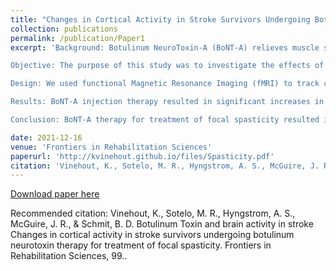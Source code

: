 ```yaml
---
title: "Changes in Cortical Activity in Stroke Survivors Undergoing Botulinum Neurotoxin Therapy for Treatment of Focal Spasticity"
collection: publications
permalink: /publication/Paper1
excerpt: 'Background: Botulinum NeuroToxin-A (BoNT-A) relieves muscle spasticity and increases range of motion necessary for stroke rehabilitation. Determining the effects of BoNT-A therapy on brain neuroplasticity could help physicians customize its use and predict its outcome.

Objective: The purpose of this study was to investigate the effects of Botulinum Toxin-A therapy for treatment of focal spasticity on brain activation and functional connectivity.

Design: We used functional Magnetic Resonance Imaging (fMRI) to track changes in blood oxygen-level dependent (BOLD) activation and functional connectivity associated with BoNT-A therapy in nine chronic stroke participants, and eight age-matched controls. Scans were acquired before BoNT-A injections (W0) and 6 weeks after the injections (W6). The task fMRI scan consisted of a block design of alternating mass finger flexion and extension. The voxel-level changes in BOLD activation, and pairwise changes in functional connectivity were analyzed for BoNT-A treatment (stroke W0 vs. W6).

Results: BoNT-A injection therapy resulted in significant increases in brain activation in the contralesional premotor cortex, cingulate gyrus, thalamus, superior cerebellum, and in the ipsilesional sensory integration area. Lastly, cerebellar connectivity correlated with the Fugl-Meyer assessment of motor impairment before injection, while premotor connectivity correlated with the Fugl-Meyer score after injection.

Conclusion: BoNT-A therapy for treatment of focal spasticity resulted in increased brain activation in areas associated with motor control, and cerebellar connectivity correlated with motor impairment before injection. These results suggest that neuroplastic effects might take place in response to improvements in focal spasticity.'

date: 2021-12-16
venue: 'Frontiers in Rehabilitation Sciences'
paperurl: 'http://kvinehout.github.io/files/Spasticity.pdf'
citation: 'Vinehout, K., Sotelo, M. R., Hyngstrom, A. S., McGuire, J. R., & Schmit, B. D. Botulinum Toxin and brain activity in stroke Changes in cortical activity in stroke survivors undergoing botulinum neurotoxin therapy for treatment of focal spasticity. Frontiers in Rehabilitation Sciences, 99.'
---
```


[Download paper here](http://kvinehout.github.io/files/Spasticity.pdf)

Recommended citation: Vinehout, K., Sotelo, M. R., Hyngstrom, A. S., McGuire, J. R., & Schmit, B. D. Botulinum Toxin and brain activity in stroke Changes in cortical activity in stroke survivors undergoing botulinum neurotoxin therapy for treatment of focal spasticity. Frontiers in Rehabilitation Sciences, 99..
